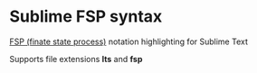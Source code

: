# Sublime FSP syntax
[FSP (finate state process)](http://www.doc.ic.ac.uk/~jnm/LTSdocumention/FSP-notation.html) notation highlighting for Sublime Text 

Supports file extensions **lts** and **fsp**


